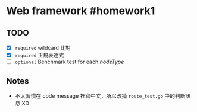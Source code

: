 # Web framework #homework1

## TODO
- [x] `required` wildcard 比對  
- [x] `required` 正規表達式
- [ ] `optional` Benchmark test for each _nodeType_

## Notes
- 不太習慣在 code message 裡寫中文，所以改掉 `route_test.go` 中的判斷訊息 XD

